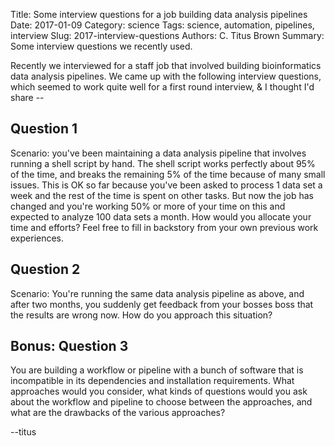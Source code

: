 Title: Some interview questions for a job building data analysis pipelines
Date: 2017-01-09
Category: science
Tags: science, automation, pipelines, interview
Slug: 2017-interview-questions
Authors: C. Titus Brown
Summary: Some interview questions we recently used.

Recently we interviewed for a staff job that involved building
bioinformatics data analysis pipelines.  We came up with the following
interview questions, which seemed to work quite well for a first round
interview, & I thought I'd share --

## Question 1

Scenario: you've been maintaining a data analysis pipeline that
involves running a shell script by hand. The shell script works
perfectly about 95% of the time, and breaks the remaining 5% of the
time because of many small issues. This is OK so far because you've
been asked to process 1 data set a week and the rest of the time is
spent on other tasks.  But now the job has changed and you're working
50% or more of your time on this and expected to analyze 100 data sets
a month. How would you allocate your time and efforts? Feel free to
fill in backstory from your own previous work experiences.

## Question 2

Scenario: You're running the same data analysis pipeline as above, and
after two months, you suddenly get feedback from your bosses boss that
the results are wrong now. How do you approach this situation?

## Bonus: Question 3

You are building a workflow or pipeline with a bunch of software that
is incompatible in its dependencies and installation
requirements. What approaches would you consider, what kinds of
questions would you ask about the workflow and pipeline to choose
between the approaches, and what are the drawbacks of the various
approaches?

--titus
